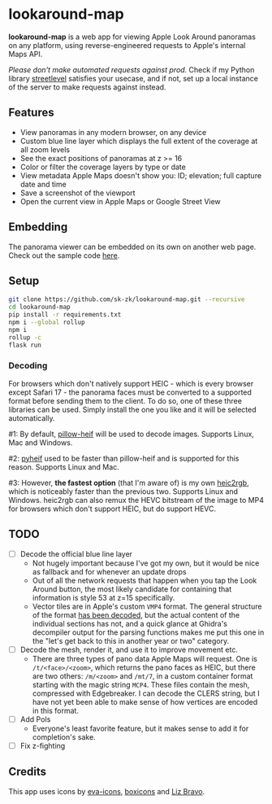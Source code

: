 # lookaround-map

**lookaround-map** is a web app for viewing Apple Look Around panoramas on any platform, using reverse-engineered requests to Apple's internal Maps API.

*Please don't make automated requests against prod.* Check if my Python library [streetlevel](https://github.com/sk-zk/streetlevel) satisfies your usecase, and if not, set up a local instance of the server to make requests against instead.

## Features
* View panoramas in any modern browser, on any device
* Custom blue line layer which displays the full extent of the coverage at all zoom levels
* See the exact positions of panoramas at z >= 16
* Color or filter the coverage layers by type or date
* View metadata Apple Maps doesn't show you: ID; elevation; full capture date and time
* Save a screenshot of the viewport
* Open the current view in Apple Maps or Google Street View

## Embedding
The panorama viewer can be embedded on its own on another web page. Check out the sample code [here](https://gist.github.com/sk-zk/31df8318aead93695472b5952fb2d988).

## Setup
```sh
git clone https://github.com/sk-zk/lookaround-map.git --recursive
cd lookaround-map
pip install -r requirements.txt
npm i --global rollup
npm i
rollup -c
flask run
```

### Decoding
For browsers which don't natively support HEIC - which is every browser except Safari 17 - the panorama faces must be converted to a supported format before sending them to the client.
To do so, one of these three libraries can be used. Simply install the one you like and it will be selected automatically.

#1: By default, [pillow-heif](https://github.com/bigcat88/pillow_heif) will be used to decode images. Supports Linux, Mac and Windows.

#2: [pyheif](https://github.com/carsales/pyheif) used to be faster than pillow-heif and is supported for this reason. Supports Linux and Mac.

#3: However, **the fastest option** (that I'm aware of) is my own [heic2rgb](https://github.com/sk-zk/heic2rgb/), which is noticeably faster than the previous two. Supports Linux and Windows.
heic2rgb can also remux the HEVC bitstream of the image to MP4 for browsers which don't support HEIC, but do support HEVC.

## TODO
- [ ] Decode the official blue line layer
   - Not hugely important because I've got my own, but it would be nice as fallback and for whenever an update drops
   - Out of all the network requests that happen when you tap the Look Around button, the most likely candidate
     for containing that information is style 53 at z=15 specifically.  
   - Vector tiles are in Apple's custom `VMP4` format. The general structure of the format [has been decoded](https://github.com/19h/vmp4-dump),
     but the actual content of the individual sections has not, and a quick glance at Ghidra's decompiler output for the parsing functions makes me
     put this one in the "let's get back to this in another year or two" category.
- [ ] Decode the mesh, render it, and use it to improve movement etc.
   - There are three types of pano data Apple Maps will request. One is `/t/<face>/<zoom>`, which returns the pano faces as HEIC,
      but there are two others: `/m/<zoom>` and `/mt/7`, in a custom container format starting with the magic string `MCP4`. These files contain the mesh,
      compressed with Edgebreaker. I can decode the CLERS string, but I have not yet been able to make sense of how vertices are encoded in this format.
- [ ] Add PoIs
   - Everyone's least favorite feature, but it makes sense to add it for completion's sake.
- [ ] Fix z-fighting

## Credits
This app uses icons by [eva-icons](https://github.com/akveo/eva-icons), [boxicons](https://github.com/atisawd/boxicons) and [Liz Bravo](https://openmoji.org/library/emoji-1F34E/).
